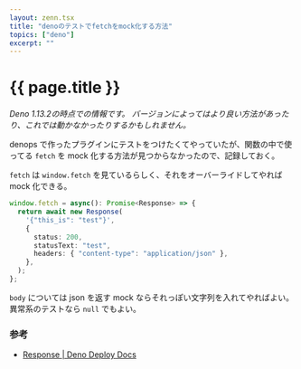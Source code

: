 ```yaml
---
layout: zenn.tsx
title: "denoのテストでfetchをmock化する方法"
topics: ["deno"]
excerpt: ""
---
```


# {{ page.title }}

_Deno 1.13.2の時点での情報です。_
_バージョンによってはより良い方法があったり、これでは動かなかったりするかもしれません。_

denops で作ったプラグインにテストをつけたくてやっていたが、関数の中で使ってる `fetch` を mock 化する方法が見つからなかったので、記録しておく。

`fetch` は `window.fetch` を見ているらしく、それをオーバーライドしてやれば mock 化できる。

```typescript
window.fetch = async(): Promise<Response> => {
  return await new Response(
    '{"this_is": "test"}',
    {
      status: 200,
      statusText: "test",
      headers: { "content-type": "application/json" },
    },
  );
};
```

`body` については json を返す mock ならそれっぽい文字列を入れてやればよい。
異常系のテストなら `null` でもよい。


### 参考

- [Response \| Deno Deploy Docs](https://deno.com/deploy/docs/runtime-response)

